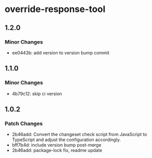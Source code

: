 # override-response-tool

## 1.2.0

### Minor Changes

- ee0443b: add version to version bump commit

## 1.1.0

### Minor Changes

- 4b79c12: skip ci version

## 1.0.2

### Patch Changes

- 2b46add: Convert the changeset check script from JavaScript to TypeScript and adjust the configuration accordingly.
- bff7b4d: include version bump post-merge
- 2b46add: package-lock fix, readme update
